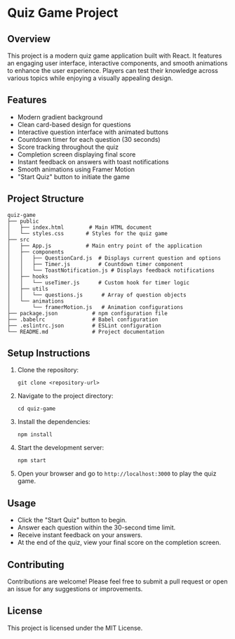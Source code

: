 # Quiz Game Project

## Overview
This project is a modern quiz game application built with React. It features an engaging user interface, interactive components, and smooth animations to enhance the user experience. Players can test their knowledge across various topics while enjoying a visually appealing design.

## Features
- Modern gradient background
- Clean card-based design for questions
- Interactive question interface with animated buttons
- Countdown timer for each question (30 seconds)
- Score tracking throughout the quiz
- Completion screen displaying final score
- Instant feedback on answers with toast notifications
- Smooth animations using Framer Motion
- "Start Quiz" button to initiate the game

## Project Structure
```
quiz-game
├── public
│   ├── index.html        # Main HTML document
│   └── styles.css       # Styles for the quiz game
├── src
│   ├── App.js           # Main entry point of the application
│   ├── components
│   │   ├── QuestionCard.js  # Displays current question and options
│   │   ├── Timer.js         # Countdown timer component
│   │   └── ToastNotification.js # Displays feedback notifications
│   ├── hooks
│   │   └── useTimer.js      # Custom hook for timer logic
│   ├── utils
│   │   └── questions.js      # Array of question objects
│   └── animations
│       └── framerMotion.js   # Animation configurations
├── package.json           # npm configuration file
├── .babelrc               # Babel configuration
├── .eslintrc.json         # ESLint configuration
└── README.md              # Project documentation
```

## Setup Instructions
1. Clone the repository:
   ```
   git clone <repository-url>
   ```
2. Navigate to the project directory:
   ```
   cd quiz-game
   ```
3. Install the dependencies:
   ```
   npm install
   ```
4. Start the development server:
   ```
   npm start
   ```
5. Open your browser and go to `http://localhost:3000` to play the quiz game.

## Usage
- Click the "Start Quiz" button to begin.
- Answer each question within the 30-second time limit.
- Receive instant feedback on your answers.
- At the end of the quiz, view your final score on the completion screen.

## Contributing
Contributions are welcome! Please feel free to submit a pull request or open an issue for any suggestions or improvements.

## License
This project is licensed under the MIT License.